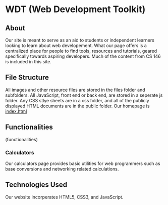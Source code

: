 # WDT (Web Development Toolkit)
## About
Our site is meant to serve as an aid to students or independent learners looking
to learn about web developement. What our page offers is a centralized place for
people to find tools, resources and tutorials, geared specifically towards aspiring
developers. Much of the content from CS 146 is included in this site.

## File Structure
All images and other resource files are stored in the files folder and subfolders.
All JavaScript, front end or back end, are stored in a seperate js folder. Any
CSS stlye sheets are in a css folder, and all of the publicly displayed HTML documents
are in the public folder. Our homepage is [index.html](public/index.html)

## Functionalities
(functionalities)

### Calculators
Our calculators page provides basic utilities for web programmers such as base
conversions and networking related calculations.

## Technologies Used
Our website incorperates HTML5, CSS3, and JavaScript.
